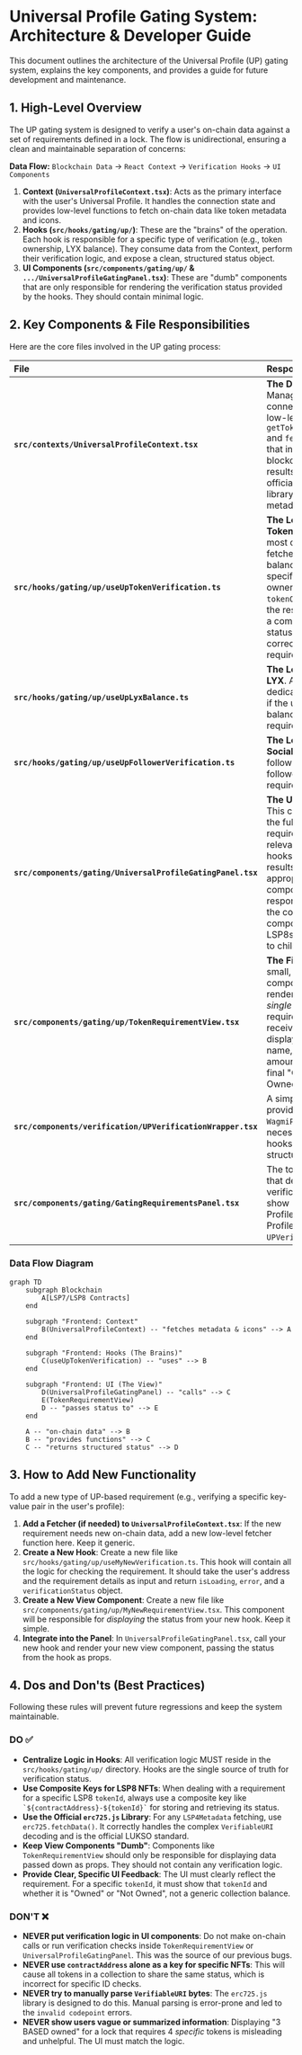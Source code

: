 # Universal Profile Gating System: Architecture & Developer Guide

This document outlines the architecture of the Universal Profile (UP) gating system, explains the key components, and provides a guide for future development and maintenance.

## 1. High-Level Overview

The UP gating system is designed to verify a user's on-chain data against a set of requirements defined in a lock. The flow is unidirectional, ensuring a clean and maintainable separation of concerns:

**Data Flow:**
`Blockchain Data` -> `React Context` -> `Verification Hooks` -> `UI Components`

1.  **Context (`UniversalProfileContext.tsx`)**: Acts as the primary interface with the user's Universal Profile. It handles the connection state and provides low-level functions to fetch on-chain data like token metadata and icons.
2.  **Hooks (`src/hooks/gating/up/`)**: These are the "brains" of the operation. Each hook is responsible for a specific type of verification (e.g., token ownership, LYX balance). They consume data from the Context, perform their verification logic, and expose a clean, structured status object.
3.  **UI Components (`src/components/gating/up/` & `.../UniversalProfileGatingPanel.tsx`)**: These are "dumb" components that are only responsible for rendering the verification status provided by the hooks. They should contain minimal logic.

## 2. Key Components & File Responsibilities

Here are the core files involved in the UP gating process:

| File | Responsibility |
| :--- | :--- |
| **`src/contexts/UniversalProfileContext.tsx`** | **The Data Source**. Manages the UP wallet connection. Provides low-level functions like `getTokenBalances()` and `fetchTokenIcon()` that interact with the blockchain and cache results. It uses the official `erc725.js` library for robust LSP4 metadata fetching. |
| **`src/hooks/gating/up/useUpTokenVerification.ts`** | **The Logic Engine for Tokens**. This is the most critical hook. It fetches collection balances, verifies specific LSP8 token ID ownership via `tokenOwnerOf`, merges the results, and returns a comprehensive status object keyed correctly for each requirement. |
| **`src/hooks/gating/up/useUpLyxBalance.ts`** | **The Logic Engine for LYX**. A simpler hook dedicated to checking if the user's LYX balance meets the requirement. |
| **`src/hooks/gating/up/useUpFollowerVerification.ts`** | **The Logic Engine for Socials**. Verifies "must follow" or "must be followed by" requirements. |
| **`src/components/gating/UniversalProfileGatingPanel.tsx`** | **The UI Orchestrator**. This component takes the full set of UP requirements, calls the relevant verification hooks, and maps the results to the appropriate view components. It's responsible for using the correct key (e.g., composite key for LSP8s) to pass status to child components. |
| **`src/components/gating/up/TokenRequirementView.tsx`** | **The Final UI Display**. A small, focused component that renders the status of a *single* token requirement. It receives props and displays the token name, required amount/ID, and the final "Owned" / "Not Owned" status. |
| **`src/components/verification/UPVerificationWrapper.tsx`** | A simple wrapper that provides the `WagmiProvider` context necessary for the hooks to function. It's a structural component. |
| **`src/components/gating/GatingRequirementsPanel.tsx`** | The top-level panel that decides which verification "slot" to show (e.g., Universal Profile, Ethereum Profile). It renders the `UPVerificationWrapper`. |

### Data Flow Diagram

```mermaid
graph TD
    subgraph Blockchain
        A[LSP7/LSP8 Contracts]
    end

    subgraph "Frontend: Context"
        B(UniversalProfileContext) -- "fetches metadata & icons" --> A
    end

    subgraph "Frontend: Hooks (The Brains)"
        C(useUpTokenVerification) -- "uses" --> B
    end

    subgraph "Frontend: UI (The View)"
        D(UniversalProfileGatingPanel) -- "calls" --> C
        E(TokenRequirementView)
        D -- "passes status to" --> E
    end

    A -- "on-chain data" --> B
    B -- "provides functions" --> C
    C -- "returns structured status" --> D
```

## 3. How to Add New Functionality

To add a new type of UP-based requirement (e.g., verifying a specific key-value pair in the user's profile):

1.  **Add a Fetcher (if needed) to `UniversalProfileContext.tsx`**: If the new requirement needs new on-chain data, add a new low-level fetcher function here. Keep it generic.
2.  **Create a New Hook**: Create a new file like `src/hooks/gating/up/useMyNewVerification.ts`. This hook will contain all the logic for checking the requirement. It should take the user's address and the requirement details as input and return `isLoading`, `error`, and a `verificationStatus` object.
3.  **Create a New View Component**: Create a new file like `src/components/gating/up/MyNewRequirementView.tsx`. This component will be responsible for *displaying* the status from your new hook. Keep it simple.
4.  **Integrate into the Panel**: In `UniversalProfileGatingPanel.tsx`, call your new hook and render your new view component, passing the status from the hook as props.

## 4. Dos and Don'ts (Best Practices)

Following these rules will prevent future regressions and keep the system maintainable.

### **DO ✅**

-   **Centralize Logic in Hooks**: All verification logic MUST reside in the `src/hooks/gating/up/` directory. Hooks are the single source of truth for verification status.
-   **Use Composite Keys for LSP8 NFTs**: When dealing with a requirement for a specific LSP8 `tokenId`, always use a composite key like `` `${contractAddress}-${tokenId}` `` for storing and retrieving its status.
-   **Use the Official `erc725.js` Library**: For any `LSP4Metadata` fetching, use `erc725.fetchData()`. It correctly handles the complex `VerifiableURI` decoding and is the official LUKSO standard.
-   **Keep View Components "Dumb"**: Components like `TokenRequirementView` should only be responsible for displaying data passed down as props. They should not contain any verification logic.
-   **Provide Clear, Specific UI Feedback**: The UI must clearly reflect the requirement. For a specific `tokenId`, it must show that `tokenId` and whether it is "Owned" or "Not Owned", not a generic collection balance.

### **DON'T ❌**

-   **NEVER put verification logic in UI components**: Do not make on-chain calls or run verification checks inside `TokenRequirementView` or `UniversalProfileGatingPanel`. This was the source of our previous bugs.
-   **NEVER use `contractAddress` alone as a key for specific NFTs**: This will cause all tokens in a collection to share the same status, which is incorrect for specific ID checks.
-   **NEVER try to manually parse `VerifiableURI` bytes**: The `erc725.js` library is designed to do this. Manual parsing is error-prone and led to the `invalid codepoint` errors.
-   **NEVER show users vague or summarized information**: Displaying "3 BASED owned" for a lock that requires 4 *specific* tokens is misleading and unhelpful. The UI must match the logic. 